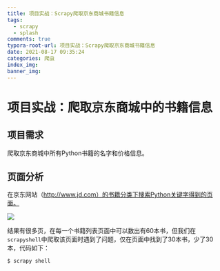```yaml
---
title: 项目实战：Scrapy爬取京东商城书籍信息
tags:
  - scrapy
  - splash
comments: true
typora-root-url: 项目实战：Scrapy爬取京东商城书籍信息
date: 2021-08-17 09:35:24
categories: 爬虫
index_img:
banner_img:
---
```


# 项目实战：爬取京东商城中的书籍信息

## 项目需求

爬取京东商城中所有Python书籍的名字和价格信息。

## 页面分析

在京东网站（http://www.jd.com）的书籍分类下搜索Python关键字得到的页面。

![](image-20210817093807431.png)

结果有很多页，在每一个书籍列表页面中可以数出有60本书，但我们在`scrapyshell`中爬取该页面时遇到了问题，仅在页面中找到了30本书，少了30本，代码如下：

```python
$ scrapy shell
```











[//]:#(设置表格整体居中显示)
<style>
    table
    {
        margin: auto;
        font-size: 80%;
    }
</style>


